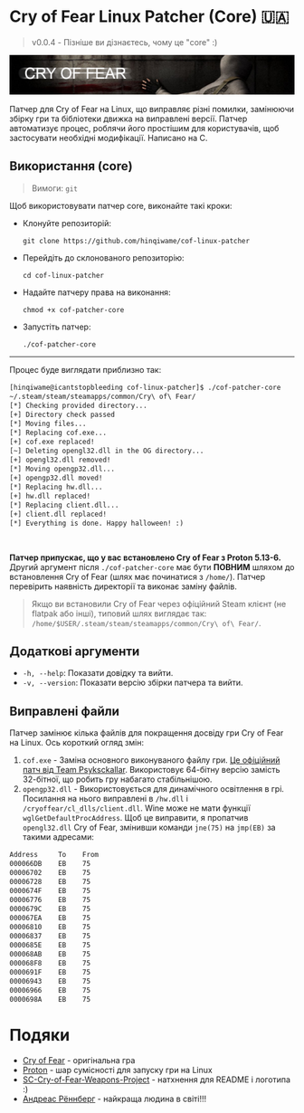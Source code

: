 # Cry of Fear Linux Patcher (Core) 🇺🇦
> v0.0.4 - Пізніше ви дізнаєтесь, чому це "core" :)
>
![](/assets/logo.png)

Патчер для Cry of Fear на Linux, що виправляє різні помилки, замінюючи збірку гри та бібліотеки движка на виправлені версії. Патчер автоматизує процес, роблячи його простішим для користувачів, щоб застосувати необхідні модифікації. Написано на C.

## Використання (core)
> Вимоги: `git`
> 
Щоб використовувати патчер core, виконайте такі кроки:
- Клонуйте репозиторій:
  ```
  git clone https://github.com/hinqiwame/cof-linux-patcher
  ```
- Перейдіть до склонованого репозиторію:
  ```
  cd cof-linux-patcher
  ```
- Надайте патчеру права на виконання:
  ```
  chmod +x cof-patcher-core
  ```
- Запустіть патчер:
  ```
  ./cof-patcher-core
  ```
---
Процес буде виглядати приблизно так:
```
[hinqiwame@icantstopbleeding cof-linux-patcher]$ ./cof-patcher-core ~/.steam/steam/steamapps/common/Cry\ of\ Fear/
[*] Checking provided directory...
[+] Directory check passed
[*] Moving files...
[*] Replacing cof.exe...
[+] cof.exe replaced!
[~] Deleting opengl32.dll in the OG directory...
[+] opengl32.dll removed!
[*] Moving opengp32.dll...
[+] opengp32.dll moved!
[*] Replacing hw.dll...
[+] hw.dll replaced!
[*] Replacing client.dll...
[+] client.dll replaced!
[*] Everything is done. Happy halloween! :)
```
<br>

**Патчер припускає, що у вас встановлено Cry of Fear з Proton 5.13-6.** <br>
Другий аргумент після `./cof-patcher-core` має бути **ПОВНИМ** шляхом до встановлення Cry of Fear (шлях має починатися з `/home/`). Патчер перевірить наявність директорії та виконає заміну файлів. <br>
> Якщо ви встановили Cry of Fear через офіційний Steam клієнт (не flatpak або інші), типовий шлях виглядає так: `/home/$USER/.steam/steam/steamapps/common/Cry\ of\ Fear/`.
>

## Додаткові аргументи
- `-h, --help`: Показати довідку та вийти.
- `-v, --version`: Показати версію збірки патчера та вийти.

## Виправлені файли
Патчер замінює кілька файлів для покращення досвіду гри Cry of Fear на Linux. Ось короткий огляд змін:
1. `cof.exe` - Заміна основного виконуваного файлу гри. [Це офіційний патч від Team Psyksckallar](https://www.moddb.com/games/cry-of-fear/downloads/cry-of-fear-crash-patch-for-64-bit-users). Використовує 64-бітну версію замість 32-бітної, що робить гру набагато стабільнішою.
2. `opengp32.dll` - Використовується для динамічного освітлення в грі. Посилання на нього виправлені в `/hw.dll` і `/cryoffear/cl_dlls/client.dll`. Wine може не мати функції `wglGetDefaultProcAddress`. Щоб це виправити, я пропатчив `opengl32.dll` Cry of Fear, змінивши команди `jne(75)` на `jmp(EB)` за такими адресами:
```
Address     To    From
000066DB    EB    75
00006702    EB    75
00006728    EB    75
0000674F    EB    75
00006776    EB    75
0000679C    EB    75
000067EA    EB    75
00006810    EB    75
00006837    EB    75
0000685E    EB    75
000068AB    EB    75
000068F8    EB    75
0000691F    EB    75
00006943    EB    75
00006966    EB    75
0000698A    EB    75
```

# Подяки
- [Cry of Fear](https://store.steampowered.com/app/223710/Cry_of_Fear/) - оригінальна гра <br>
- [Proton](https://github.com/ValveSoftware/Proton) - шар сумісності для запуску гри на Linux <br>
- [SC-Cry-of-Fear-Weapons-Project](https://github.com/KernCore91/-SC-Cry-of-Fear-Weapons-Project) - натхнення для README і логотипа :) <br>
- [Андреас Рённберг](https://www.facebook.com/andreas.rumpel.ronnberg) - найкраща людина в світі!!!
